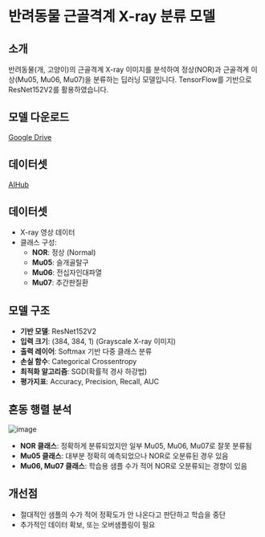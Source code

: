 # 반려동물 근골격계 X-ray 분류 모델

## 소개
반려동물(개, 고양이)의 근골격계 X-ray 이미지를 분석하여 정상(NOR)과 근골격계 이상(Mu05, Mu06, Mu07)을 분류하는 딥러닝 모델입니다. TensorFlow를 기반으로 ResNet152V2를 활용하였습니다.

## 모델 다운로드
<a href="https://drive.google.com/drive/folders/1OcVEyn9CKnmMJy67T7yGhyklZOvVY-jz?usp=sharing">Google Drive</a>
## 데이터셋
<a href="https://www.aihub.or.kr/aihubdata/data/view.do?currMenu=115&topMenu=100&aihubDataSe=data&dataSetSn=501">AIHub</a>

## 데이터셋
- X-ray 영상 데이터
- 클래스 구성:
  - **NOR**: 정상 (Normal)
  - **Mu05**: 슬개골탈구
  - **Mu06**: 전십자인대파열
  - **Mu07**: 추간판질환

## 모델 구조
- **기반 모델**: ResNet152V2
- **입력 크기**: (384, 384, 1) (Grayscale X-ray 이미지)
- **출력 레이어**: Softmax 기반 다중 클래스 분류
- **손실 함수**: Categorical Crossentropy
- **최적화 알고리즘**: SGD(확률적 경사 하강법)
- **평가지표**: Accuracy, Precision, Recall, AUC

## 혼동 행렬 분석
![image](https://github.com/user-attachments/assets/5d1d1421-7ff8-42b0-b266-c4aa405f602b)
- **NOR 클래스**: 정확하게 분류되었지만 일부 Mu05, Mu06, Mu07로 잘못 분류됨
- **Mu05 클래스**: 대부분 정확히 예측되었으나 NOR로 오분류된 경우 있음
- **Mu06, Mu07 클래스**: 학습용 샘플 수가 적어 NOR로 오분류되는 경향이 있음

## 개선점
- 절대적인 샘플의 수가 적어 정확도가 안 나온다고 판단하고 학습을 중단
- 추가적인 데이터 확보, 또는 오버샘플링이 필요
